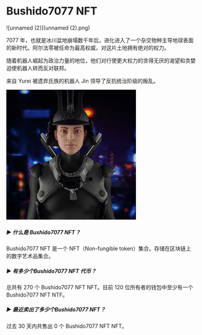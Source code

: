 # Bushido7077 NFT

![unnamed (2)](unnamed (2).png)

7077 年，也就是冰川盆地崩塌数千年后，进化进入了一个杂交物种主导地球表面的新时代。阿尔法零被任命为最高权威，对这片土地拥有绝对的权力。

随着机器人崛起为政治力量的地位，他们对行使更大权力的贪得无厌的渴望和贪婪迫使机器人转而反对联邦。

来自 Yurei 被遗弃氏族的机器人 Jin 领导了反抗统治阶级的叛乱。

![unnamed](unnamed.png)

##### ▶ 什么是 Bushido7077 NFT？

Bushido7077 NFT 是一个 NFT（Non-fungible token）集合。存储在区块链上的数字艺术品集合。

##### ▶ 有多少个Bushido7077 NFT 代币？

总共有 270 个 Bushido7077 NFT NFT。目前 120 位所有者的钱包中至少有一个 Bushido7077 NFT NTF。

##### ▶ 最近卖出了多少个Bushido7077 NFT？

过去 30 天内共售出 0 个 Bushido7077 NFT NFT。
